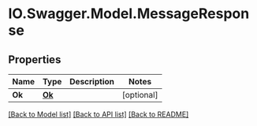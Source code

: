 # IO.Swagger.Model.MessageResponse
## Properties

Name | Type | Description | Notes
------------ | ------------- | ------------- | -------------
**Ok** | [**Ok**](Ok.md) |  | [optional] 

[[Back to Model list]](../README.md#documentation-for-models) [[Back to API list]](../README.md#documentation-for-api-endpoints) [[Back to README]](../README.md)

